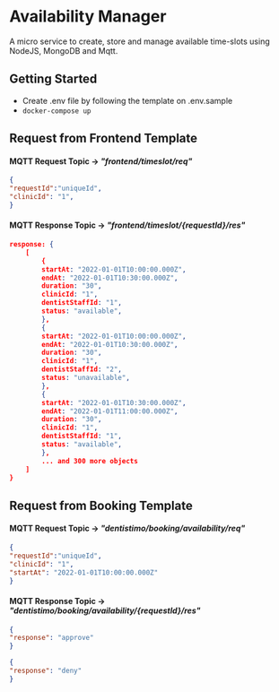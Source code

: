 # Availability Manager

A micro service to create, store and manage available time-slots using NodeJS, MongoDB and Mqtt.

## Getting Started

- Create .env file by following the template on .env.sample
- `docker-compose up`

## Request from Frontend Template

#### MQTT Request Topic -> _"frontend/timeslot/req"_

```JSON
{
"requestId":"uniqueId",
"clinicId": "1",
}
```

#### MQTT Response Topic -> _"frontend/timeslot/{requestId}/res"_

```JSON
response: {
    [
        {
        startAt: "2022-01-01T10:00:00.000Z",
        endAt: "2022-01-01T10:30:00.000Z",
        duration: "30",
        clinicId: "1",
        dentistStaffId: "1",
        status: "available",
        },
        {
        startAt: "2022-01-01T10:00:00.000Z",
        endAt: "2022-01-01T10:30:00.000Z",
        duration: "30",
        clinicId: "1",
        dentistStaffId: "2",
        status: "unavailable",
        },
        {
        startAt: "2022-01-01T10:30:00.000Z",
        endAt: "2022-01-01T11:00:00.000Z",
        duration: "30",
        clinicId: "1",
        dentistStaffId: "1",
        status: "available",
        },
        ... and 300 more objects
    ]
}
```

## Request from Booking Template

#### MQTT Request Topic -> _"dentistimo/booking/availability/req"_

```JSON
{
"requestId":"uniqueId",
"clinicId": "1",
"startAt": "2022-01-01T10:00:00.000Z"
}
```

#### MQTT Response Topic -> _"dentistimo/booking/availability/{requestId}/res"_

```JSON
{
"response": "approve"
}
```

```JSON
{
"response": "deny"
}
```
